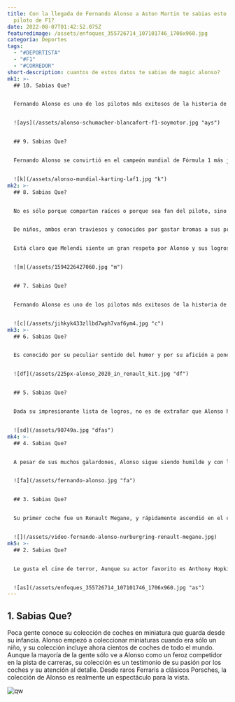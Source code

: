 ```yaml
---
title: Con la llegada de Fernando Alonso a Aston Martin te sabias esto del
  piloto de F1?
date: 2022-08-07T01:42:52.075Z
featuredimage: /assets/enfoques_355726714_107101746_1706x960.jpg
categoria: Deportes
tags:
  - "#DEPORTISTA"
  - "#F1"
  - "#CORREDOR"
short-description: cuantos de estos datos te sabias de magic alonso?
mk1: >-
  ## 10. Sabias Que?


  Fernando Alonso es uno de los pilotos más exitosos de la historia de la Fórmula Uno. Con 26 victorias, es el segundo piloto en activo con más triunfos, sólo por detrás de Michael Schumacher. Alonso también ha ganado dos Campeonatos del Mundo, en 2005 y 2006, lo que le convierte en uno de los siete únicos pilotos que han ganado varios títulos. Además de sus éxitos individuales, Alonso ha sido un miembro clave de varios equipos de éxito, como Ferrari y McLaren. Como resultado de sus logros, Alonso está ampliamente considerado como uno de los mejores pilotos de Fórmula 1 de todos los tiempos.


  ![ays](/assets/alonso-schumacher-blancafort-f1-soymotor.jpg "ays")


  ## 9. Sabias Que?


  Fernando Alonso se convirtió en el campeón mundial de Fórmula 1 más joven de la historia el 25 de septiembre de 2005. Alonso comenzó su carrera en el karting a los 3 años y ganó su primer campeonato mundial a los 19. Debutó en la Fórmula 1 con el equipo Minardi en 2001 y pasó al equipo Renault en 2002. En 2003 se convirtió en el primer español en ganar una carrera de Fórmula 1, y en 2005 se proclamó campeón del mundo. El éxito de Alonso le ha convertido en un héroe nacional en España, y se le considera uno de los mejores pilotos de Fórmula 1 de todos los tiempos.


  ![k](/assets/alonso-mundial-karting-laf1.jpg "k")
mk2: >-
  ## 8. Sabias Que?


  No es sólo porque compartan raíces o porque sea fan del piloto, sino porque ambos coincidieron en las aulas de su colegio en Oviedo, por lo que el cantante español Melendi habla de él en su canción "Asturias" y le dedicó el tema "Magic Alonso". Se podría decir que es un caso de destino, o tal vez simplemente estaba destinado a ser. Sea cual sea la razón, los dos hombres tienen una conexión especial que trasciende sus orígenes y su amor por el automovilismo.


  De niños, ambos eran traviesos y conocidos por gastar bromas a sus profesores. Siempre se metían en líos pero, a pesar de ello, su vínculo era fuerte. Incluso cuando tomaron caminos distintos después de la escuela -Melendi para dedicarse a la música y Alonso para convertirse en piloto profesional- siguieron siendo muy amigos.


  Está claro que Melendi siente un gran respeto por Alonso y sus logros. En "Asturias", canta sobre cómo Alonso ha hecho realidad sus sueños, contra todo pronóstico. Y en "Magic Alonso", rinde homenaje a la determinación y el talento de su amigo, calificándolo de auténtico campeón. Estas canciones son la prueba de que, a pesar de sus diferentes caminos en la vida, Melendi y Alonso siempre tendrán un lugar especial en sus corazones.


  ![m](/assets/1594226427060.jpg "m")


  ## 7. Sabias Que?


  Fernando Alonso es uno de los pilotos más exitosos de la historia de la Fórmula 1. Con dos campeonatos del mundo y 32 victorias en Grandes Premios, a menudo se le considera uno de los mejores pilotos de todos los tiempos. A pesar de su éxito en la pista, Alonso es conocido por su negativa a beber alcohol. En una entrevista con The Guardian, explicó que empezó a abstenerse del alcohol durante su adolescencia, cuando se dio cuenta de que afectaba a sus carreras. "Pensé: 'Si quiero ser piloto de carreras, tengo que estar súper concentrado'", dijo. "Por eso dejé de beber" Sin embargo, hace una excepción con el champán. En la tradición de la Fórmula 1, el ganador de una carrera rocía champán en el podio. Cuando se le preguntó por esta práctica, Alonso dijo que está encantado de participar. "Es parte del espectáculo", dijo. "Para mí es sólo agua con burbujas"


  ![c](/assets/jihkyk433zllbd7wph7vaf6ym4.jpg "c")
mk3: >-
  ## 6. Sabias Que?


  Es conocido por su peculiar sentido del humor y por su afición a poner apodos a personas y cosas. Por ejemplo, llama a sus amigos cercanos "Nano", mientras que se refiere a sus fans como "Magia" Todo esto forma parte del encanto único de Alonso, y es una de las cosas que le hace tan popular tanto entre sus amigos como entre sus fans. Ya sea en la pista o fuera de ella, Fernando Alonso siempre encuentra la manera de sacarte una sonrisa.


  ![df](/assets/225px-alonso_2020_in_renault_kit.jpg "df")


  ## 5. Sabias Que?


  Dada su impresionante lista de logros, no es de extrañar que Alonso haya sido descrito como un piloto tenaz. Es conocido por su compromiso con la victoria, y su capacidad para exigirse a sí mismo y a su coche hasta el límite. Sin embargo, esta misma tenacidad también puede ser vista como un rasgo negativo, ya que Alonso puede ser bastante terco cuando se trata de la estrategia de carrera. En más de una ocasión, se ha visto envuelto en disputas en pista con otros pilotos o personal del equipo. Pero a pesar de sus ocasionales ataques de terquedad, no hay duda de que Fernando Alonso es un verdadero campeón.


  ![sd](/assets/90749a.jpg "dfas")
mk4: >-
  ## 4. Sabias Que?


  A pesar de sus muchos galardones, Alonso sigue siendo humilde y con los pies en la tierra. De hecho, su color favorito es el negro y su comida favorita es la pasta. También le gusta el agua natural y odia a los arrogantes. Estas sencillas preferencias revelan mucho sobre el hombre al volante. Al centrarse en los placeres sencillos y no gustarle las pretensiones, no es de extrañar que Alonso haya tenido tanto éxito dentro y fuera de la pista.


  ![fa](/assets/fernando-alonso.jpg "fa")


  ## 3. Sabias Que?


  Su primer coche fue un Renault Megane, y rápidamente ascendió en el circuito español. En 2003, debutó en la Fórmula 1 con el equipo Renault. A lo largo de la siguiente década, ganaría dos campeonatos mundiales y se convertiría en uno de los pilotos más venerados de este deporte. En la actualidad, Alonso sigue en activo, compitiendo tanto en la Fórmula 1 como en el Campeonato Mundial de Resistencia. También es un firme defensor de la seguridad de los pilotos, y ha encabezado muchos esfuerzos para mejorar las normas de seguridad en el automovilismo. Con su enorme habilidad y pasión por las carreras, Fernando Alonso es una fuerza motriz a tener en cuenta.


  ![](/assets/video-fernando-alonso-nurburgring-renault-megane.jpg)
mk5: >-
  ## 2. Sabias Que?


  Le gusta el cine de terror, Aunque su actor favorito es Anthony Hopkins y su película preferida es “Hannibal”.


  ![as](/assets/enfoques_355726714_107101746_1706x960.jpg "as")
---
```

## 1. Sabias Que?

Poca gente conoce su colección de coches en miniatura que guarda desde su infancia. Alonso empezó a coleccionar miniaturas cuando era sólo un niño, y su colección incluye ahora cientos de coches de todo el mundo. Aunque la mayoría de la gente sólo ve a Alonso como un feroz competidor en la pista de carreras, su colección es un testimonio de su pasión por los coches y su atención al detalle. Desde raros Ferraris a clásicos Porsches, la colección de Alonso es realmente un espectáculo para la vista.

![qw](/assets/fernando-alonso-quinto-recado-fia-202288164-1656870407_1.jpg "qw")